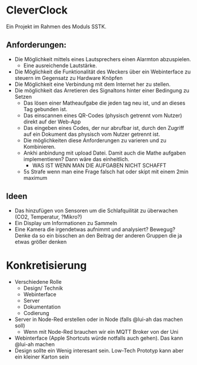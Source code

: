 # CleverClock
Ein Projekt im Rahmen des Moduls SSTK.

## Anforderungen:
- Die Möglichkeit mittels eines Lautsprechers einen Alarmton abzuspielen.
  - Eine ausreichende Lautstärke.
- Die Möglichkeit die Funktionalität des Weckers über ein Webinterface zu steuern im Gegensatz zu Hardware Knöpfen
- Die Möglichkeit eine Verbindung mit dem Internet her zu stellen.
- Die möglichkeit das Arretieren des Signaltons hinter einer Bedingung zu Setzen
  - Das lösen einer Matheaufgabe die jeden tag neu ist, und an dieses Tag gebunden ist.
  - Das einscannen eines QR-Codes (physisch getrennt vom Nutzer) direkt auf der Web-App
  - Das eingeben eines Codes, der nur abrufbar ist, durch den Zugriff auf ein Dokument das physisch vom Nutzer getrennt ist.
  - Die möglichkeiten diese Anforderungen zu varieren und zu Kombinieren.
  - Ankhi anbindung mit upload Datei. Damit auch die Mathe aufgaben implementieren? Dann wäre das einheitlich.
    - WAS IST WENN MAN DIE AUFGABEN NICHT SCHAFFT
  - 5s Strafe wenn man eine Frage falsch hat oder skipt mit einem 2min maximum

## Ideen
- Das hinzufügen von Sensoren um die Schlafquilität zu überwachen (CO2, Temperatur, ?Mikro?)
- Ein Display um Informationen zu Sammeln
- Eine Kamera die irgendetwas aufnimmt und analysiert? Bewegug? Denke da so ein bisschen an den Beitrag der anderen Gruppen die ja etwas größer denken


# Konkretisierung
- Verschiedene Rolle
  - Design/ Technik
  - Webinterface
  - Server
  - Dokumentation
  - Codierung
- Server in Node-Red erstellen oder in Node (falls @lui-ah das machen soll)
  - Wenn mit Node-Red brauchen wir ein MQTT Broker von der Uni
- Webinterface (Apple Shortcuts würde notfalls auch gehen). Das kann @lui-ah machen
- Design sollte ein Wenig interesant sein. Low-Tech Prototyp kann aber ein kleiner Karton sein
